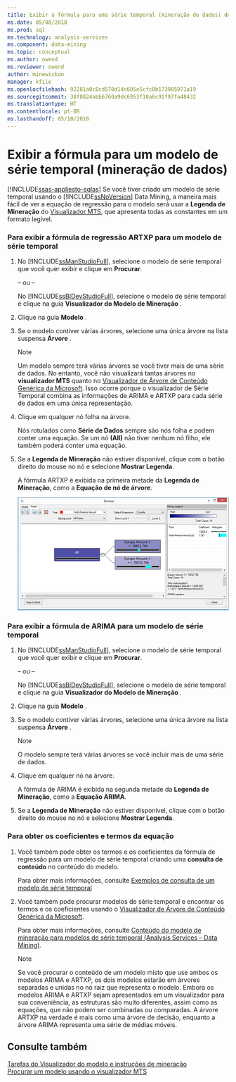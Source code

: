 ```yaml
---
title: Exibir a fórmula para uma série temporal (mineração de dados) do modelo | Microsoft Docs
ms.date: 05/08/2018
ms.prod: sql
ms.technology: analysis-services
ms.component: data-mining
ms.topic: conceptual
ms.author: owend
ms.reviewer: owend
author: minewiskan
manager: kfile
ms.openlocfilehash: 92281a0c8cd570d14c605e5cfc0b173905971a19
ms.sourcegitcommit: 38f8824abb6760a9dc6953f10a6c91f97fa48432
ms.translationtype: HT
ms.contentlocale: pt-BR
ms.lasthandoff: 05/10/2018
---
```

# <a name="view-the-formula-for-a-time-series-model-data-mining"></a>Exibir a fórmula para um modelo de série temporal (mineração de dados)
[!INCLUDE[ssas-appliesto-sqlas](../../includes/ssas-appliesto-sqlas.md)]
  Se você tiver criado um modelo de série temporal usando o [!INCLUDE[ssNoVersion](../../includes/ssnoversion-md.md)] Data Mining, a maneira mais fácil de ver a equação de regressão para o modelo será usar a **Legenda de Mineração** do [Visualizador MTS](../../analysis-services/data-mining/browse-a-model-using-the-microsoft-time-series-viewer.md), que apresenta todas as constantes em um formato legível.  
  
### <a name="to-view-the-artxp-regression-formula-for-a-time-series-model"></a>Para exibir a fórmula de regressão ARTXP para um modelo de série temporal  
  
1.  No [!INCLUDE[ssManStudioFull](../../includes/ssmanstudiofull-md.md)], selecione o modelo de série temporal que você quer exibir e clique em **Procurar**.  
  
     – ou –  
  
     No [!INCLUDE[ssBIDevStudioFull](../../includes/ssbidevstudiofull-md.md)], selecione o modelo de série temporal e clique na guia **Visualizador do Modelo de Mineração** .  
  
2.  Clique na guia **Modelo** .  
  
3.  Se o modelo contiver várias árvores, selecione uma única árvore na lista suspensa **Árvore** .  
  
    > [!NOTE]  
    >  Um modelo sempre terá várias árvores se você tiver mais de uma série de dados. No entanto, você não visualizará tantas árvores no **visualizador MTS** quanto no [Visualizador de Árvore de Conteúdo Genérica da Microsoft](http://msdn.microsoft.com/library/751b4393-f6fd-48c1-bcef-bdca589ce34c). Isso ocorre porque o visualizador de Série Temporal combina as informações de ARIMA e ARTXP para cada série de dados em uma única representação.  
  
4.  Clique em qualquer nó folha na árvore.  
  
     Nós rotulados como **Série de Dados** sempre são nós folha e podem conter uma equação. Se um nó **(All)** não tiver nenhum nó filho, ele também poderá conter uma equação.  
  
5.  Se a **Legenda de Mineração** não estiver disponível, clique com o botão direito do mouse no nó e selecione **Mostrar Legenda**.  
  
     A fórmula ARTXP é exibida na primeira metade da **Legenda de Mineração**, como a **Equação de nó de árvore**.  
  
     ![Exibir a fórmula da série de tempo na legenda](../../analysis-services/data-mining/media/ssdm-timeserieslegend.png "exibir a fórmula da série de tempo na legenda")  
  
### <a name="to-view-the-arima-formula-for-a-time-series-model"></a>Para exibir a fórmula de ARIMA para um modelo de série temporal  
  
1.  No [!INCLUDE[ssManStudioFull](../../includes/ssmanstudiofull-md.md)], selecione o modelo de série temporal que você quer exibir e clique em **Procurar**.  
  
     – ou –  
  
     No [!INCLUDE[ssBIDevStudioFull](../../includes/ssbidevstudiofull-md.md)], selecione o modelo de série temporal e clique na guia **Visualizador do Modelo de Mineração** .  
  
2.  Clique na guia **Modelo** .  
  
3.  Se o modelo contiver várias árvores, selecione uma única árvore na lista suspensa **Árvore** .  
  
    > [!NOTE]  
    >  O modelo sempre terá várias árvores se você incluir mais de uma série de dados.  
  
4.  Clique em qualquer nó na árvore.  
  
     A fórmula de ARIMA é exibida na segunda metade da **Legenda de Mineração**, como a **Equação ARIMA**.  
  
5.  Se a **Legenda de Mineração** não estiver disponível, clique com o botão direito do mouse no nó e selecione **Mostrar Legenda**.  
  
### <a name="to-get-the-coefficients-and-terms-for-the-equation"></a>Para obter os coeficientes e termos da equação  
  
1.  Você também pode obter os termos e os coeficientes da fórmula de regressão para um modelo de série temporal criando uma **consulta de conteúdo** no conteúdo do modelo.  
  
     Para obter mais informações, consulte [Exemplos de consulta de um modelo de série temporal](../../analysis-services/data-mining/time-series-model-query-examples.md)  
  
2.  Você também pode procurar modelos de série temporal e encontrar os termos e os coeficientes usando o [Visualizador de Árvore de Conteúdo Genérica da Microsoft](http://msdn.microsoft.com/library/751b4393-f6fd-48c1-bcef-bdca589ce34c).  
  
     Para obter mais informações, consulte [Conteúdo do modelo de mineração para modelos de série temporal &#40;Analysis Services – Data Mining&#41;](../../analysis-services/data-mining/mining-model-content-for-time-series-models-analysis-services-data-mining.md).  
  
    > [!NOTE]  
    >  Se você procurar o conteúdo de um modelo misto que use ambos os modelos ARIMA e ARTXP, os dois modelos estarão em árvores separadas e unidas no nó raiz que representa o modelo. Embora os modelos ARIMA e ARTXP sejam apresentados em um visualizador para sua conveniência, as estruturas são muito diferentes, assim como as equações, que não podem ser combinadas ou comparadas. A árvore ARTXP na verdade é mais como uma árvore de decisão, enquanto a árvore ARIMA representa uma série de médias móveis.  
  
## <a name="see-also"></a>Consulte também  
 [Tarefas do Visualizador do modelo e instruções de mineração](../../analysis-services/data-mining/mining-model-viewer-tasks-and-how-tos.md)   
 [Procurar um modelo usando o visualizador MTS](../../analysis-services/data-mining/browse-a-model-using-the-microsoft-time-series-viewer.md)  
  
  
